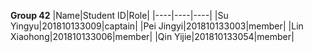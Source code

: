 **Group 42**
|Name|Student ID|Role|
|----|----|----|
|Su Yingyu|201810133009|captain|
|Pei Jingyi|201810133003|member|
|Lin Xiaohong|201810133006|member|
|Qin Yijie|201810133054|member|
